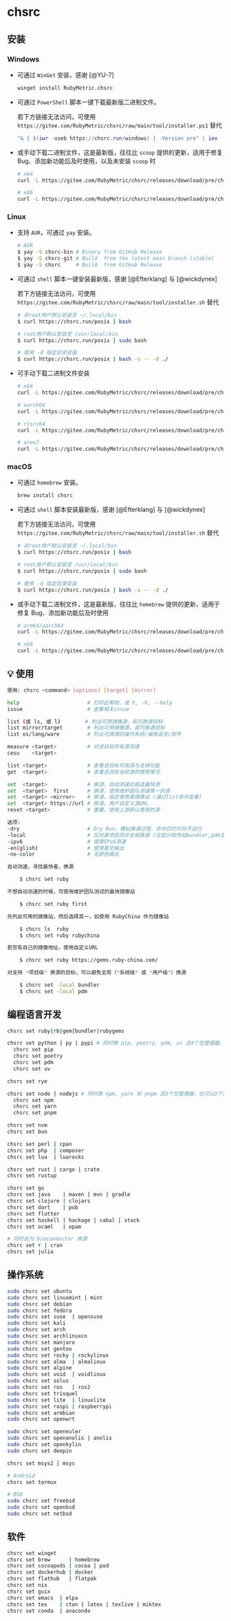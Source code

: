 # chsrc

## 安装

### Windows

- 可通过 `WinGet` 安装，感谢 [@YU-7]

    ```bash
    winget install RubyMetric.chsrc
    ```

- 可通过 `PowerShell` 脚本一键下载最新版二进制文件。

    若下方链接无法访问，可使用 `https://gitee.com/RubyMetric/chsrc/raw/main/tool/installer.ps1` 替代

    ```PowerShell
    "& { $(iwr -useb https://chsrc.run/windows) } -Version pre" | iex
    ```

- 或手动下载二进制文件，这是最新版，往往比 `scoop` 提供的更新，适用于修复 Bug、添加新功能后及时使用，以及未安装 `scoop` 时

    ```bash
    # x64
    curl -L https://gitee.com/RubyMetric/chsrc/releases/download/pre/chsrc-x64-windows.exe -o chsrc.exe

    # x86
    curl -L https://gitee.com/RubyMetric/chsrc/releases/download/pre/chsrc-x86-windows.exe -o chsrc.exe
    ```

### Linux

- 支持 `AUR`，可通过 `yay` 安装。

    ```bash
    # AUR
    $ yay -S chsrc-bin # Binary from GitHub Release
    $ yay -S chsrc-git # Build  from the latest main branch (stable)
    $ yay -S chsrc     # Build  from GitHub Release
    ```

- 可通过 `shell` 脚本一键安装最新版，感谢 [@Efterklang] 与 [@wickdynex]

    若下方链接无法访问，可使用 `https://gitee.com/RubyMetric/chsrc/raw/main/tool/installer.sh` 替代

    ```bash
    # 非root用户默认安装至 ~/.local/bin
    $ curl https://chsrc.run/posix | bash

    # root用户默认安装至 /usr/local/bin
    $ curl https://chsrc.run/posix | sudo bash

    # 使用 -d 指定目录安装
    $ curl https://chsrc.run/posix | bash -s -- -d ./
    ```

- 可手动下载二进制文件安装

    ```bash
    # x64
    curl -L https://gitee.com/RubyMetric/chsrc/releases/download/pre/chsrc-x64-linux -o chsrc; chmod +x ./chsrc

    # aarch64
    curl -L https://gitee.com/RubyMetric/chsrc/releases/download/pre/chsrc-aarch64-linux -o chsrc; chmod +x ./chsrc

    # riscv64
    curl -L https://gitee.com/RubyMetric/chsrc/releases/download/pre/chsrc-riscv64-linux -o chsrc; chmod +x ./chsrc

    # armv7
    curl -L https://gitee.com/RubyMetric/chsrc/releases/download/pre/chsrc-armv7-linux -o chsrc; chmod +x ./chsrc
    ```

### macOS

- 可通过 `homebrew` 安装。

    ```bash
    brew install chsrc
    ```

- 可通过 `shell` 脚本安装最新版，感谢 [@Efterklang] 与 [@wickdynex]

    若下方链接无法访问，可使用 `https://gitee.com/RubyMetric/chsrc/raw/main/tool/installer.sh` 替代

    ```bash
    # 非root用户默认安装至 ~/.local/bin
    $ curl https://chsrc.run/posix | bash

    # root用户默认安装至 /usr/local/bin
    $ curl https://chsrc.run/posix | sudo bash

    # 使用 -d 指定目录安装
    $ curl https://chsrc.run/posix | bash -s -- -d ./
    ```

- 或手动下载二进制文件，这是最新版，往往比 `homebrew` 提供的更新，适用于修复 Bug、添加新功能后及时使用

    ```bash
    # arm64/aarch64
    curl -L https://gitee.com/RubyMetric/chsrc/releases/download/pre/chsrc-aarch64-macos -o chsrc; chmod +x ./chsrc

    # x64
    curl -L https://gitee.com/RubyMetric/chsrc/releases/download/pre/chsrc-x64-macos -o chsrc; chmod +x ./chsrc
    ```

## 💡 使用

```bash
使用: chsrc <command> [options] [target] [mirror]

help                      # 打印此帮助，或 h, -h, --help
issue                     # 查看相关issue

list (或 ls, 或 l)        # 列出可用镜像源，和可换源目标
list mirror/target        # 列出可用镜像源，或可换源目标
list os/lang/ware         # 列出可换源的操作系统/编程语言/软件

measure <target>          # 对该目标所有源测速
cesu    <target>

list <target>             # 查看该目标可用源与支持功能
get  <target>             # 查看该目标当前源的使用情况

set  <target>             # 换源，自动测速后挑选最快源
set  <target>  first      # 换源，使用维护团队测速第一的源
set  <target> <mirror>    # 换源，指定使用某镜像站 (通过list命令查看)
set  <target> https://url # 换源，用户自定义源URL
reset <target>            # 重置，使用上游默认使用的源

选项:
-dry                      # Dry Run，模拟换源过程，命令仅打印并不运行
-local                    # 仅对某项目而非全局换源 (仅部分软件如bundler,pdm支持)
-ipv6                     # 使用IPv6测速
-en(glish)                # 使用英文输出
-no-color                 # 无颜色输出
```

```bash
自动测速，寻找最快者，换源

    $ chsrc set ruby

不想自动测速的时候，可使用维护团队测试的最快镜像站

    $ chsrc set ruby first

先列出可用的镜像站，然后选择其一，如使用 RubyChina 作为镜像站

    $ chsrc ls  ruby
    $ chsrc set ruby rubychina

若您有自己的镜像地址，使用自定义URL

    $ chsrc set ruby https://gems.ruby-china.com/

对支持 *项目级* 换源的目标，可以避免全局（*系统级* 或 *用户级*）换源

    $ chsrc set -local bundler
    $ chsrc set -local pdm
```

## 编程语言开发

```bash
chsrc set ruby|rb|gem|bundler|rubygems

chsrc set python | py | pypi # 同时换 pip, poetry, pdm, uv 这4个包管理器，也可以4个独立换源
  chsrc set pip
  chsrc set poetry
  chsrc set pdm
  chsrc set uv

chsrc set rye

chsrc set node | nodejs # 同时换 npm, yarn 和 pnpm 这3个包管理器，也可以3个独立换源
  chsrc set npm
  chsrc set yarn
  chsrc set pnpm

chsrc set nvm
chsrc set bun

chsrc set perl | cpan
chsrc set php  | composer
chsrc set lua  | luarocks

chsrc set rust | cargo | crate
chsrc set rustup

chsrc set go
chsrc set java    | maven | mvn | gradle
chsrc set clojure | clojars
chsrc set dart    | pub
chsrc set flutter
chsrc set haskell | hackage | cabal | stack
chsrc set ocaml   | opam

# 同时会为 bioconductor 换源
chsrc set r | cran
chsrc set julia
```

## 操作系统

```bash
sudo chsrc set ubuntu
sudo chsrc set linuxmint | mint
sudo chsrc set debian
sudo chsrc set fedora
sudo chsrc set suse  | opensuse
sudo chsrc set kali
sudo chsrc set arch
sudo chsrc set archlinuxcn
sudo chsrc set manjaro
sudo chsrc set gentoo
sudo chsrc set rocky | rockylinux
sudo chsrc set alma  | almalinux
sudo chsrc set alpine
sudo chsrc set void  | voidlinux
sudo chsrc set solus
sudo chsrc set ros   | ros2
sudo chsrc set trisquel
sudo chsrc set lite  | linuxlite
sudo chsrc set raspi | raspberrypi
sudo chsrc set armbian
sudo chsrc set openwrt

sudo chsrc set openeuler
sudo chsrc set openanolis | anolis
sudo chsrc set openkylin
sudo chsrc set deepin

chsrc set msys2 | msys

# Android
chsrc set termux

# BSD
sudo chsrc set freebsd
sudo chsrc set openbsd
sudo chsrc set netbsd
```

## 软件

```bash
chsrc set winget
chsrc set brew      | homebrew
chsrc set cocoapods | cocoa | pod
chsrc set dockerhub | docker
chsrc set flathub   | flatpak
chsrc set nix
chsrc set guix
chsrc set emacs  | elpa
chsrc set tex    | ctan | latex | texlive | miktex
chsrc set conda  | anaconda
```
